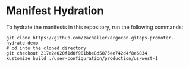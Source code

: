 # Manifest Hydration

To hydrate the manifests in this repository, run the following commands:

```shell
git clone https://github.com/zachaller/argocon-gitops-promoter-hydrate-demo
# cd into the cloned directory
git checkout 217e2e020f1d0f901bbe8d5875ee742d4f8e6834
kustomize build ./user-configuration/production/us-west-1
```
